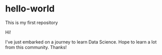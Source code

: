 # hello-world
This is my first repository

Hi!

I've just embarked on a journey to learn Data Science.
Hope to learn a lot from this community. Thanks!  
